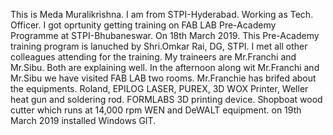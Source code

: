 This is Meda Muralikrishna. I am from STPI-Hyderabad. Working as Tech. Officer. 
I got oprtunity getting training on FAB LAB Pre-Academy Programme at STPI-Bhubaneswar.
On 18th March 2019. This Pre-Academy training program is lanuched by Shri.Omkar Rai, DG, STPI.
I met all other colleagues attending for the training.
My traineers are Mr.Franchi and Mr.Sibu. Both are explaining well.
In the afternoon along wit Mr.Franchi and Mr.Sibu we have visited FAB LAB two rooms.
Mr.Franchie has brifed about the equipments.
Roland, EPILOG LASER, PUREX, 3D WOX Printer, Weller heat gun and soldering rod.
FORMLABS 3D printing device.
Shopboat wood cutter which runs at 14,000 rpm
WEN and DeWALT equipment.
on 19th March 2019 installed Windows GIT.